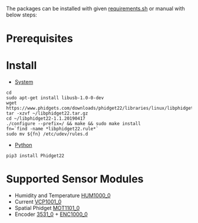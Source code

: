 The packages can be installed with given [requirements.sh](requirements.sh) or manual with below steps:

# Prerequisites

# Install 
* [System](https://www.phidgets.com/docs/OS_-_Linux#Quick_Downloads)
``` 
cd 
sudo apt-get install libusb-1.0-0-dev
wget https://www.phidgets.com/downloads/phidget22/libraries/linux/libphidget22.tar.gz 
tar -xzvf ~/libphidget22.tar.gz
cd ~/libphidget22-1.1.20190417  
./configure --prefix=/ && make && sudo make install
fn=`find -name *libphidget22.rule*`
sudo mv ${fn} /etc/udev/rules.d 
``` 

* [Python](https://www.phidgets.com/docs/Language_-_Python) 
```
pip3 install Phidget22

```


# Supported Sensor Modules
* Humidity and Temperature [HUM1000_0](https://www.phidgets.com/?tier=3&catid=14&pcid=12&prodid=644)
* Current [VCP1001_0](https://www.phidgets.com/?tier=3&catid=16&pcid=14&prodid=954)
* Spatial Phidget [MOT1101_0](https://www.phidgets.com/?tier=3&catid=10&pcid=8&prodid=975)
* Encoder [3531_0](https://www.phidgets.com/?tier=3&catid=103&pcid=83&prodid=404) + [ENC1000_0](https://www.phidgets.com/?tier=3&catid=4&pcid=2&prodid=959) 
